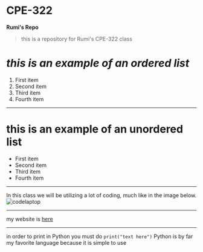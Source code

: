 # CPE-322
**Rumi's Repo**
>this is a repository for Rumi's CPE-322 class
# _this is an example of an ordered list_
1. First item
8. Second item
3. Third item
5. Fourth item
***
# this is an example of an unordered list
- First item
- Second item
- Third item
- Fourth item
***
In this class we will be utilizing a lot of coding, much like in the image below.
![codelaptop](https://github.com/rumilog/CPE-322/assets/102829545/da64f06d-2205-45e3-8632-bfb638a894f3)
***
my website is [here](https://bit.ly/rumi-log)
***
in order to print in Python you must do `print("text here")`
Python is by far my favorite language because it is simple to use
